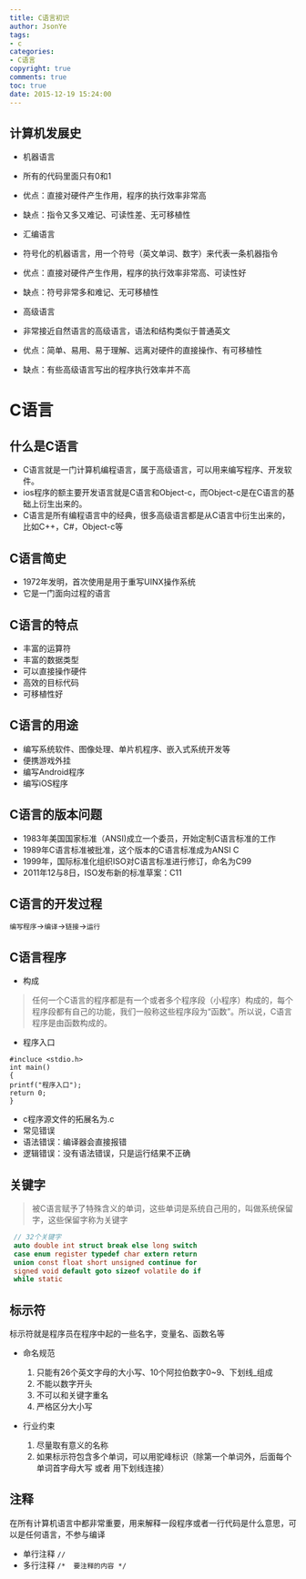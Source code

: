 ```yaml
---
title: C语言初识
author: JsonYe
tags:
- c
categories:
- C语言
copyright: true
comments: true
toc: true
date: 2015-12-19 15:24:00   
---
```

## 计算机发展史
* 机器语言
* 所有的代码里面只有0和1
* 优点：直接对硬件产生作用，程序的执行效率非常高
* 缺点：指令又多又难记、可读性差、无可移植性

* 汇编语言
* 符号化的机器语言，用一个符号（英文单词、数字）来代表一条机器指令
* 优点：直接对硬件产生作用，程序的执行效率非常高、可读性好
* 缺点：符号非常多和难记、无可移植性

* 高级语言
* 非常接近自然语言的高级语言，语法和结构类似于普通英文
* 优点：简单、易用、易于理解、远离对硬件的直接操作、有可移植性
* 缺点：有些高级语言写出的程序执行效率并不高

# C语言
## 什么是C语言
- C语言就是一门计算机编程语言，属于高级语言，可以用来编写程序、开发软件。
- ios程序的额主要开发语言就是C语言和Object-c，而Object-c是在C语言的基础上衍生出来的。
- C语言是所有编程语言中的经典，很多高级语言都是从C语言中衍生出来的，比如C++，C#，Object-c等

## C语言简史
- 1972年发明，首次使用是用于重写UINX操作系统
- 它是一门面向过程的语言

## C语言的特点
- 丰富的运算符
- 丰富的数据类型
- 可以直接操作硬件
- 高效的目标代码
- 可移植性好

## C语言的用途
- 编写系统软件、图像处理、单片机程序、嵌入式系统开发等
- 便携游戏外挂
- 编写Android程序
- 编写iOS程序

## C语言的版本问题
- 1983年美国国家标准（ANSI)成立一个委员，开始定制C语言标准的工作
- 1989年C语言标准被批准，这个版本的C语言标准成为ANSI C
- 1999年，国际标准化组织ISO对C语言标准进行修订，命名为C99
- 2011年12与8日，ISO发布新的标准草案：C11

## C语言的开发过程
`编写程序`→`编译`→`链接`→`运行`

## C语言程序
- 构成
>任何一个C语言的程序都是有一个或者多个程序段（小程序）构成的，每个程序段都有自己的功能，我们一般称这些程序段为“函数”。所以说，C语言程序是由函数构成的。
- 程序入口
```
#incluce <stdio.h>
int main()
{
printf("程序入口");
return 0;
}
```
- c程序源文件的拓展名为.c
- 常见错误
- 语法错误：编译器会直接报错
- 逻辑错误：没有语法错误，只是运行结果不正确

## 关键字
>被C语言赋予了特殊含义的单词，这些单词是系统自己用的，叫做系统保留字，这些保留字称为关键字
```c
 // 32个关键字
 auto double int struct break else long switch
 case enum register typedef char extern return
 union const float short unsigned continue for
 signed void default goto sizeof volatile do if
 while static 
```

## 标示符
标示符就是程序员在程序中起的一些名字，变量名、函数名等

- 命名规范
    1. 只能有26个英文字母的大小写、10个阿拉伯数字0~9、下划线_组成
    2. 不能以数字开头
    3. 不可以和关键字重名
    4. 严格区分大小写 

- 行业约束
    1. 尽量取有意义的名称
    2. 如果标示符包含多个单词，可以用驼峰标识（除第一个单词外，后面每个单词首字母大写 或者 用下划线连接）

## 注释
在所有计算机语言中都非常重要，用来解释一段程序或者一行代码是什么意思，可以是任何语言，不参与编译
- 单行注释 `//`
- 多行注释 `/*  要注释的内容 */` 
